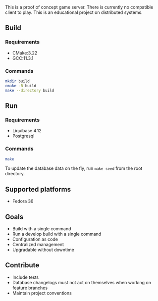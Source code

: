 This is a proof of concept game server.
There is currently no compatible client to play.
This is an educational project on distributed systems.

## Build

### Requirements

* CMake:3.22
* GCC:11.3.1

### Commands

```bash
mkdir build
cmake -B build
make --directory build
```

## Run

### Requirements

* Liquibase 4.12
* Postgresql

### Commands

```bash
make
```

To update the database data on the fly, run `make seed` from the root directory.

## Supported platforms

* Fedora 36

## Goals

* Build with a single command
* Run a develop build with a single command
* Configuration as code
* Centralized management
* Upgradable without downtime

## Contribute

* Include tests
* Database changelogs must not act on themselves when working on feature branches
* Maintain project conventions